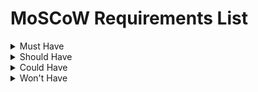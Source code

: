 # MoSCoW Requirements List

<details>
  <summary>Must Have</summary>
  <div>
    <div>
        - Android app which runs MotionInput and establishes a bluetooth connection with a Smart TV, Laptop, or Tablet in order to operate as a controller.
        - Bluetooth connection should not require any other software to be installed on the target device.
        - Game controller types to be supported:
            - Keyboard controller (sends keyboard presses to device from local app)
            - Mouse controller (sends mouse movements and left / right clicks to device from local app)
            - Joypad controller (sends joypad inputs to device from local app)
        - MotionInput Controller types to be supported:
            - Face
            - Eye gaze
            - Hand Movements
        - Settings page to switch between controllers + the different types of MotionInput which the user uses (eye gaze, etc)
    </div>
  </div>
</details>

<details>
  <summary>Should Have</summary>
  <div>
    <div>
        - Accessibility features:
            - High contrast mode
            - Dark Mode
            - Light Mode
        - Make the device discoverable so the controller can be connected to from another devices.
    </div>
  </div>
</details>

<details>
  <summary>Could Have</summary>
  <div>
    <div>
    - Profiles such that users can retain which types of motion input they use without enabling it each time.
    - Ability to add and remove new key-binds for MotionInput mode easily in the settings.
    </div>
  </div>
</details>

<details>
  <summary>Won't Have</summary>
  <div>
    <div>
        - MotionInput speech input support.
    </div>
  </div>
</details>